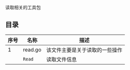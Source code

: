 读取相关的工具包

## 目录
 序号 | 名称 | 描述 
---|---|---
 1 | read.go | 该文件主要是关于读取的一些操作
 &nbsp; | `Read` | 读取文件信息
 
 